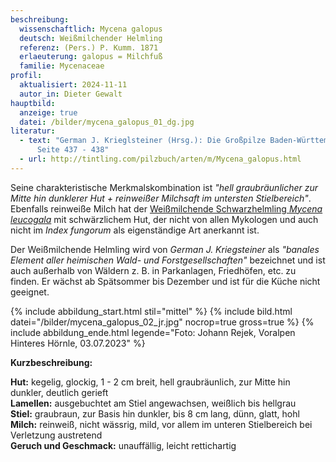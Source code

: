 ```yaml
---
beschreibung:
  wissenschaftlich: Mycena galopus
  deutsch: Weißmilchender Helmling
  referenz: (Pers.) P. Kumm. 1871
  erlaeuterung: galopus = Milchfuß
  familie: Mycenaceae
profil:
  aktualisiert: 2024-11-11
  autor_in: Dieter Gewalt
hauptbild:
  anzeige: true
  datei: /bilder/mycena_galopus_01_dg.jpg
literatur:
  - text: "German J. Krieglsteiner (Hrsg.): Die Großpilze Baden-Württembergs Band 3,
      Seite 437 - 438"
  - url: http://tintling.com/pilzbuch/arten/m/Mycena_galopus.html
---
```

Seine charakteristische Merkmalskombination ist *"hell graubräunlicher zur Mitte hin dunklerer Hut + reinweißer Milchsaft im untersten Stielbereich"*. Ebenfalls reinweiße Milch hat der [Weißmilchende Schwarzhelmling *Mycena leucogala*](/pilze/mycena-leucogala-weißmilchender-schwarzhelmling) mit schwärzlichem Hut, der nicht von allen Mykologen und auch nicht im *Index fungorum* als eigenständige Art anerkannt ist.

Der Weißmilchende Helmling wird von *German J. Kriegsteiner* als *"banales Element aller heimischen Wald- und Forstgesellschaften"* bezeichnet und ist auch außerhalb von Wäldern z. B. in Parkanlagen, Friedhöfen, etc. zu finden. Er wächst ab Spätsommer bis Dezember und ist für die Küche nicht geeignet.

{% include abbildung_start.html stil="mittel" %}
{% include bild.html datei="/bilder/mycena_galopus_02_jr.jpg" nocrop=true gross=true %}
{% include abbildung_ende.html legende="Foto: Johann Rejek, Voralpen Hinteres Hörnle, 03.07.2023" %}

**Kurzbeschreibung:**

**Hut:** kegelig, glockig, 1 - 2 cm breit, hell graubräunlich, zur Mitte hin dunkler, deutlich gerieft\
**Lamellen:** ausgebuchtet am Stiel angewachsen, weißlich bis hellgrau\
**Stiel:** graubraun, zur Basis hin dunkler, bis 8 cm lang, dünn, glatt, hohl\
**Milch:** reinweiß, nicht wässrig, mild, vor allem im unteren Stielbereich bei Verletzung austretend\
**Geruch und Geschmack:** unauffällig, leicht rettichartig